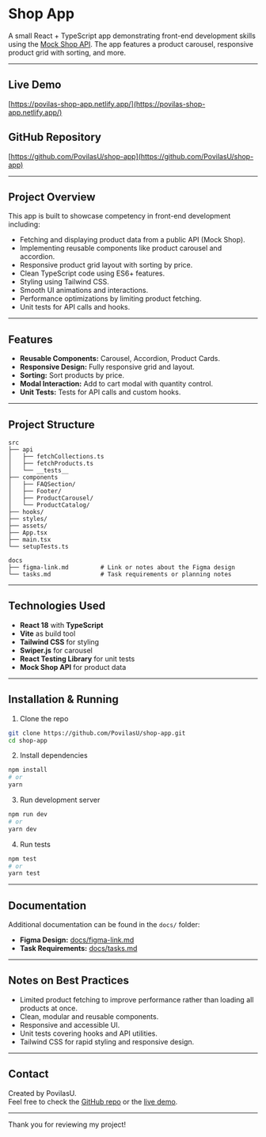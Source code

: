 # Shop App

A small React + TypeScript app demonstrating front-end development skills using the [Mock Shop API](https://mock.shop/). The app features a product carousel, responsive product grid with sorting, and more.

---

## Live Demo

[https://povilas-shop-app.netlify.app/](https://povilas-shop-app.netlify.app/)

## GitHub Repository

[https://github.com/PovilasU/shop-app](https://github.com/PovilasU/shop-app)

---

## Project Overview

This app is built to showcase competency in front-end development including:

- Fetching and displaying product data from a public API (Mock Shop).
- Implementing reusable components like product carousel and accordion.
- Responsive product grid layout with sorting by price.
- Clean TypeScript code using ES6+ features.
- Styling using Tailwind CSS.
- Smooth UI animations and interactions.
- Performance optimizations by limiting product fetching.
- Unit tests for API calls and hooks.

---

## Features

- **Reusable Components:** Carousel, Accordion, Product Cards.
- **Responsive Design:** Fully responsive grid and layout.
- **Sorting:** Sort products by price.
- **Modal Interaction:** Add to cart modal with quantity control.
- **Unit Tests:** Tests for API calls and custom hooks.

---

## Project Structure

```
src
├── api
│   ├── fetchCollections.ts
│   ├── fetchProducts.ts
│   └── __tests__
├── components
│   ├── FAQSection/
│   ├── Footer/
│   ├── ProductCarousel/
│   └── ProductCatalog/
├── hooks/
├── styles/
├── assets/
├── App.tsx
├── main.tsx
└── setupTests.ts

docs
├── figma-link.md         # Link or notes about the Figma design
└── tasks.md              # Task requirements or planning notes
```

---

## Technologies Used

- **React 18** with **TypeScript**
- **Vite** as build tool
- **Tailwind CSS** for styling
- **Swiper.js** for carousel
- **React Testing Library** for unit tests
- **Mock Shop API** for product data

---

## Installation & Running

1. Clone the repo

```bash
git clone https://github.com/PovilasU/shop-app.git
cd shop-app
```

2. Install dependencies

```bash
npm install
# or
yarn
```

3. Run development server

```bash
npm run dev
# or
yarn dev
```

4. Run tests

```bash
npm test
# or
yarn test
```

---

## Documentation

Additional documentation can be found in the `docs/` folder:

- **Figma Design:** [docs/figma-link.md](docs/figma-link.md)
- **Task Requirements:** [docs/tasks.md](docs/tasks.md)

---

## Notes on Best Practices

- Limited product fetching to improve performance rather than loading all products at once.
- Clean, modular and reusable components.
- Responsive and accessible UI.
- Unit tests covering hooks and API utilities.
- Tailwind CSS for rapid styling and responsive design.

---

## Contact

Created by PovilasU.  
Feel free to check the [GitHub repo](https://github.com/PovilasU/shop-app) or the [live demo](https://povilas-shop-app.netlify.app/).

---

Thank you for reviewing my project!
